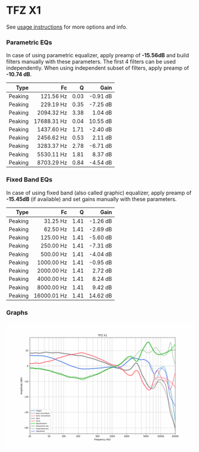 # TFZ X1
See [usage instructions](https://github.com/jaakkopasanen/AutoEq#usage) for more options and info.

### Parametric EQs
In case of using parametric equalizer, apply preamp of **-15.56dB** and build filters manually
with these parameters. The first 4 filters can be used independently.
When using independent subset of filters, apply preamp of **-10.74 dB**.

| Type    | Fc          |    Q | Gain     |
|--------:|------------:|-----:|---------:|
| Peaking | 121.56 Hz   | 0.03 | -0.91 dB |
| Peaking | 229.19 Hz   | 0.35 | -7.25 dB |
| Peaking | 2094.32 Hz  | 3.38 | 1.04 dB  |
| Peaking | 17688.31 Hz | 0.04 | 10.55 dB |
| Peaking | 1437.60 Hz  | 1.71 | -2.40 dB |
| Peaking | 2456.62 Hz  | 0.53 | 2.11 dB  |
| Peaking | 3283.37 Hz  | 2.78 | -6.71 dB |
| Peaking | 5530.11 Hz  | 1.81 | 8.37 dB  |
| Peaking | 8703.29 Hz  | 0.84 | -4.54 dB |

### Fixed Band EQs
In case of using fixed band (also called graphic) equalizer, apply preamp of **-15.45dB**
(if available) and set gains manually with these parameters.

| Type    | Fc          |    Q | Gain     |
|--------:|------------:|-----:|---------:|
| Peaking | 31.25 Hz    | 1.41 | -1.26 dB |
| Peaking | 62.50 Hz    | 1.41 | -2.69 dB |
| Peaking | 125.00 Hz   | 1.41 | -5.60 dB |
| Peaking | 250.00 Hz   | 1.41 | -7.31 dB |
| Peaking | 500.00 Hz   | 1.41 | -4.04 dB |
| Peaking | 1000.00 Hz  | 1.41 | -0.95 dB |
| Peaking | 2000.00 Hz  | 1.41 | 2.72 dB  |
| Peaking | 4000.00 Hz  | 1.41 | 8.24 dB  |
| Peaking | 8000.00 Hz  | 1.41 | 9.42 dB  |
| Peaking | 16000.01 Hz | 1.41 | 14.62 dB |

### Graphs
![](./TFZ%20X1.png)